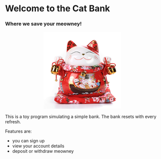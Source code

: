# Welcome to the Cat Bank
### Where we save your meowney!


<p align="center">
  <img src="https://github.com/winnekes/the-cat-bank/blob/master/img/lucky-cat.jpg" style="max-height: 50%;max-width: 50%">
</p>

This is a toy program simulating a simple bank. The bank resets with every refresh.

Features are: 

* you can sign up 
* view your account details
* deposit or withdraw meowney